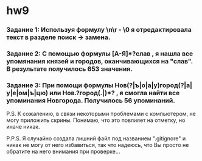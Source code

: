 # hw9
### Задание 1: Используя формулу \n\r - \0 я отредактировала текст в разделе поиск -> замена.
### Задание 2: С помощью формулы  [А-Я]*?слав , я нашла все упомянания князей и городов, оканчивающихся на "слав". В результате получилось 653 значения.
### Задание 3: При помощи формулы Нов(?|ъ|о|а|у)город(?|а|у|е|ом|ъ|цю) или Нов.?город(.|)*? , я смогла найти все упоминания Новгорода. Получилось 56 упоминаний.
P.S. К сожалению, в связи некоторыми проблемами с компьютером, не могу приложить скрины. Понимаю, что это повлияет на отметку, но иначе никак.

P.P.S. Я случайно создала лишний файл под названием ".gitignore" и никак не могу от него избавиться, так что надеюсь, что Вы просто не обратите на него внимания при проверке...
